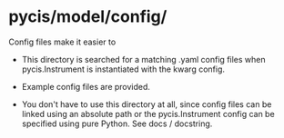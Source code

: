 pycis/model/config/
===================

Config files make it easier to 

- This directory is searched for a matching .yaml config files when pycis.Instrument is instantiated with the kwarg 
  config.

- Example config files are provided.

- You don't have to use this directory at all, since config files can be linked using an absolute path or 
  the pycis.Instrument config can be specified using pure Python. See docs / docstring.

